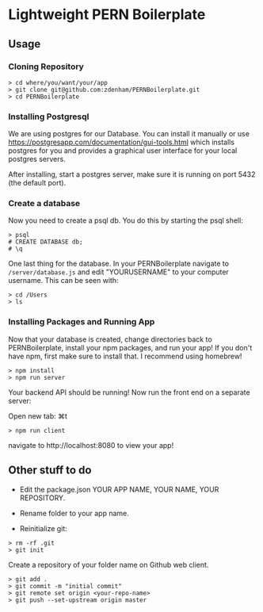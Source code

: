 Lightweight PERN Boilerplate
=============================

Usage
--------------------

### Cloning Repository

```
> cd where/you/want/your/app
> git clone git@github.com:zdenham/PERNBoilerplate.git 
> cd PERNBoilerplate 
```

### Installing Postgresql

We are using postgres for our Database. You can install it manually or use https://postgresapp.com/documentation/gui-tools.html which installs postgres for you and provides a graphical user interface for your local postgres servers. 

After installing, start a postgres server, make sure it is running on port 5432 (the default port).

### Create a database

Now you need to create a psql db. You do this by starting the psql shell:

```
> psql
# CREATE DATABASE db;
# \q
```

One last thing for the database. In your PERNBoilerplate navigate to ```/server/database.js``` and edit "YOURUSERNAME" to your computer username. This can be seen with:

```
> cd /Users
> ls
```

### Installing Packages and Running App

Now that your database is created, change directories back to PERNBoilerplate, install your npm packages, and run your app! If you don't have npm, first make sure to install that. I recommend using homebrew!

```
> npm install 
> npm run server 
```

Your backend API should be running! Now run the front end on a separate server:

Open new tab: ⌘t

```
> npm run client
```

navigate to http://localhost:8080 to view your app!


Other stuff to do
--------------------

* Edit the package.json YOUR APP NAME, YOUR NAME, YOUR REPOSITORY.

* Rename folder to your app name.

* Reinitialize git:

```
> rm -rf .git
> git init
```

Create a repository of your folder name on Github web client.

```
> git add .
> git commit -m "initial commit"
> git remote set origin <your-repo-name>
> git push --set-upstream origin master
```

